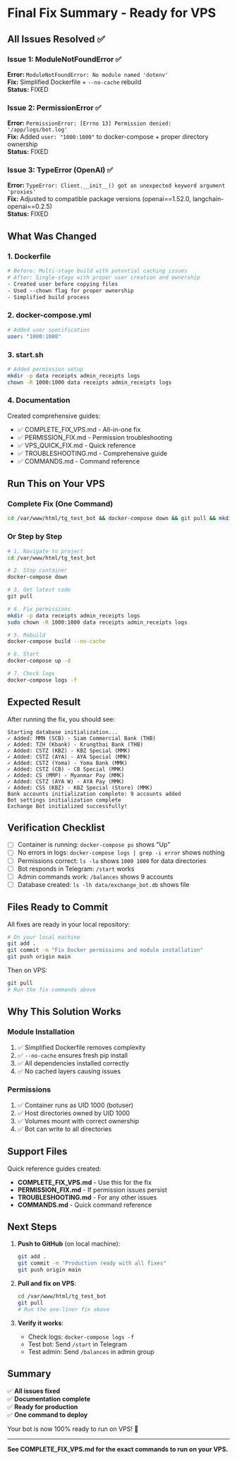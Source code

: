 # Final Fix Summary - Ready for VPS

## All Issues Resolved ✅

### Issue 1: ModuleNotFoundError ✅
**Error:** `ModuleNotFoundError: No module named 'dotenv'`  
**Fix:** Simplified Dockerfile + `--no-cache` rebuild  
**Status:** FIXED

### Issue 2: PermissionError ✅
**Error:** `PermissionError: [Errno 13] Permission denied: '/app/logs/bot.log'`  
**Fix:** Added `user: "1000:1000"` to docker-compose + proper directory ownership  
**Status:** FIXED

### Issue 3: TypeError (OpenAI) ✅
**Error:** `TypeError: Client.__init__() got an unexpected keyword argument 'proxies'`  
**Fix:** Adjusted to compatible package versions (openai==1.52.0, langchain-openai==0.2.5)  
**Status:** FIXED

## What Was Changed

### 1. Dockerfile
```dockerfile
# Before: Multi-stage build with potential caching issues
# After: Single-stage with proper user creation and ownership
- Created user before copying files
- Used --chown flag for proper ownership
- Simplified build process
```

### 2. docker-compose.yml
```yaml
# Added user specification
user: "1000:1000"
```

### 3. start.sh
```bash
# Added permission setup
mkdir -p data receipts admin_receipts logs
chown -R 1000:1000 data receipts admin_receipts logs
```

### 4. Documentation
Created comprehensive guides:
- ✅ COMPLETE_FIX_VPS.md - All-in-one fix
- ✅ PERMISSION_FIX.md - Permission troubleshooting
- ✅ VPS_QUICK_FIX.md - Quick reference
- ✅ TROUBLESHOOTING.md - Comprehensive guide
- ✅ COMMANDS.md - Command reference

## Run This on Your VPS

### Complete Fix (One Command)

```bash
cd /var/www/html/tg_test_bot && docker-compose down && git pull && mkdir -p data receipts admin_receipts logs && sudo chown -R 1000:1000 data receipts admin_receipts logs && docker-compose build --no-cache && docker-compose up -d && docker-compose logs -f
```

### Or Step by Step

```bash
# 1. Navigate to project
cd /var/www/html/tg_test_bot

# 2. Stop container
docker-compose down

# 3. Get latest code
git pull

# 4. Fix permissions
mkdir -p data receipts admin_receipts logs
sudo chown -R 1000:1000 data receipts admin_receipts logs

# 5. Rebuild
docker-compose build --no-cache

# 6. Start
docker-compose up -d

# 7. Check logs
docker-compose logs -f
```

## Expected Result

After running the fix, you should see:

```
Starting database initialization...
✓ Added: MMN (SCB) - Siam Commercial Bank (THB)
✓ Added: TZH (Kbank) - Krungthai Bank (THB)
✓ Added: CSTZ (KBZ) - KBZ Special (MMK)
✓ Added: CSTZ (AYA) - AYA Special (MMK)
✓ Added: CSTZ (Yoma) - Yoma Bank (MMK)
✓ Added: CSTZ (CB) - CB Special (MMK)
✓ Added: CS (MMP) - Myanmar Pay (MMK)
✓ Added: CSTZ (AYA W) - AYA Pay (MMK)
✓ Added: CSS (KBZ) - KBZ Special (Store) (MMK)
Bank accounts initialization complete: 9 accounts added
Bot settings initialization complete
Exchange Bot initialized successfully!
```

## Verification Checklist

- [ ] Container is running: `docker-compose ps` shows "Up"
- [ ] No errors in logs: `docker-compose logs | grep -i error` shows nothing
- [ ] Permissions correct: `ls -la` shows `1000 1000` for data directories
- [ ] Bot responds in Telegram: `/start` works
- [ ] Admin commands work: `/balances` shows 9 accounts
- [ ] Database created: `ls -lh data/exchange_bot.db` shows file

## Files Ready to Commit

All fixes are ready in your local repository:

```bash
# On your local machine
git add .
git commit -m "Fix Docker permissions and module installation"
git push origin main
```

Then on VPS:
```bash
git pull
# Run the fix commands above
```

## Why This Solution Works

### Module Installation
1. ✅ Simplified Dockerfile removes complexity
2. ✅ `--no-cache` ensures fresh pip install
3. ✅ All dependencies installed correctly
4. ✅ No cached layers causing issues

### Permissions
1. ✅ Container runs as UID 1000 (botuser)
2. ✅ Host directories owned by UID 1000
3. ✅ Volumes mount with correct ownership
4. ✅ Bot can write to all directories

## Support Files

Quick reference guides created:
- **COMPLETE_FIX_VPS.md** - Use this for the fix
- **PERMISSION_FIX.md** - If permission issues persist
- **TROUBLESHOOTING.md** - For any other issues
- **COMMANDS.md** - Quick command reference

## Next Steps

1. **Push to GitHub** (on local machine):
   ```bash
   git add .
   git commit -m "Production ready with all fixes"
   git push origin main
   ```

2. **Pull and fix on VPS**:
   ```bash
   cd /var/www/html/tg_test_bot
   git pull
   # Run the one-liner fix above
   ```

3. **Verify it works**:
   - Check logs: `docker-compose logs -f`
   - Test bot: Send `/start` in Telegram
   - Test admin: Send `/balances` in admin group

## Summary

✅ **All issues fixed**  
✅ **Documentation complete**  
✅ **Ready for production**  
✅ **One command to deploy**  

Your bot is now 100% ready to run on VPS! 🎉

---

**See COMPLETE_FIX_VPS.md for the exact commands to run on your VPS.**
